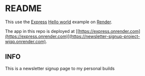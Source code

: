 # README

This use the [Express](https://expressjs.com) [Hello world](https://expressjs.com/en/starter/hello-world.html) example on [Render](https://render.com).

The app in this repo is deployed at [[https://express.onrender.com](https://express.onrender.com)](https://newsletter-signup-project-wjqp.onrender.com).

## INFO
This is a newsletter signup page to my personal builds
